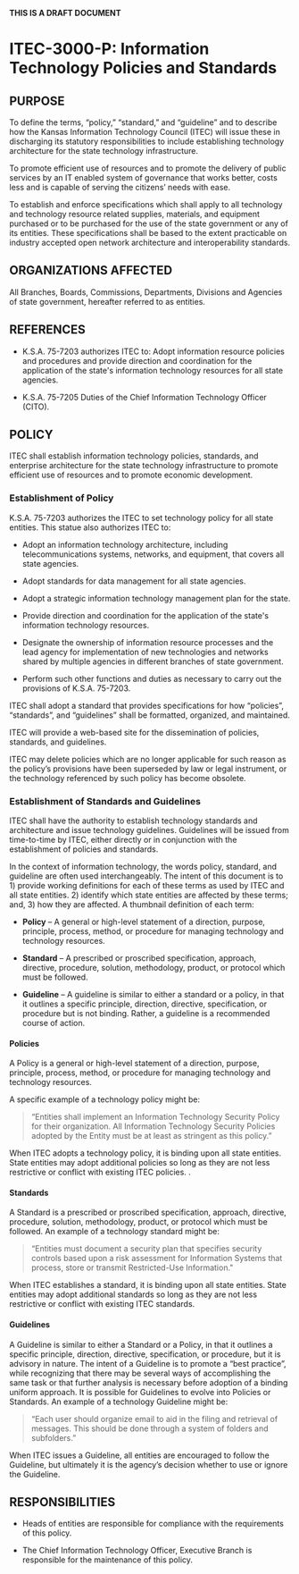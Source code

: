 **THIS IS A DRAFT DOCUMENT**

# ITEC-3000-P: Information Technology Policies and Standards

## PURPOSE

To define the terms, “policy,” “standard,” and “guideline” and to describe how the Kansas Information Technology Council (ITEC) will issue these in discharging its statutory responsibilities to include establishing technology architecture for the state technology infrastructure.

To promote efficient use of resources and to promote the delivery of public services by an IT enabled system of governance that works better, costs less and is capable of serving the citizens’ needs with ease.

To establish and enforce specifications which shall apply to all technology and technology resource related supplies, materials, and equipment purchased or to be purchased for the use of the state government or any of its entities.  These specifications shall be based to the extent practicable on industry accepted open network architecture and interoperability standards.

## ORGANIZATIONS AFFECTED

All Branches, Boards, Commissions, Departments, Divisions and Agencies of state government, hereafter referred to as entities.

## REFERENCES

- K.S.A. 75-7203 authorizes ITEC to: Adopt information resource policies and procedures and provide direction and coordination for the application of the state's information technology resources for all state agencies.

- K.S.A. 75-7205 Duties of the Chief Information Technology Officer (CITO).

## POLICY

ITEC shall establish information technology policies, standards, and enterprise architecture for the state technology infrastructure to promote efficient use of resources and to promote economic development.

### Establishment of Policy

K.S.A. 75-7203 authorizes the ITEC to set technology policy for all state entities.  This statue also authorizes ITEC to:

- Adopt an information technology architecture, including telecommunications systems, networks, and equipment, that covers all state agencies.

- Adopt standards for data management for all state agencies. 

- Adopt a strategic information technology management plan for the state.

- Provide direction and coordination for the application of the state's information technology resources.

- Designate the ownership of information resource processes and the lead agency for implementation of new technologies and networks shared by multiple agencies in different branches of state government.

- Perform such other functions and duties as necessary to carry out the provisions of K.S.A. 75-7203.

ITEC shall adopt a standard that provides specifications for how “policies”, “standards”, and “guidelines” shall be formatted, organized, and maintained.

ITEC will provide a web-based site for the dissemination of policies, standards, and guidelines.

ITEC may delete policies which are no longer applicable for such reason as the policy’s provisions have been superseded by law or legal instrument, or the technology referenced by such policy has become obsolete.

### Establishment of Standards and Guidelines

ITEC shall have the authority to establish technology standards and architecture and issue technology guidelines. Guidelines will be issued from time-to-time by ITEC, either directly or in conjunction with the establishment of policies and standards.

In the context of information technology, the words policy, standard, and guideline are often used interchangeably.  The intent of this document is to 1) provide working definitions for each of these terms as used by ITEC and all state entities. 2) identify which state entities are affected by these terms; and, 3) how they are affected.  A thumbnail definition of each term:

- **Policy** – A general or high-level statement of a direction, purpose, principle, process, method, or procedure for managing technology and technology resources.

- **Standard** – A prescribed or proscribed specification, approach, directive, procedure, solution, methodology, product, or protocol which must be followed.

- **Guideline** – A guideline is similar to either a standard or a policy, in that it outlines a specific principle, direction, directive, specification, or procedure but is not binding. Rather, a guideline is a recommended course of action.

#### Policies

A Policy is a general or high-level statement of a direction, purpose, principle, process, method, or procedure for managing technology and technology resources. 

A specific example of a technology policy might be:

> “Entities shall implement an Information Technology Security Policy for their organization. All Information Technology Security Policies adopted by the Entity must be at least as stringent as this policy.”

When ITEC adopts a technology policy, it is binding upon all state entities.  State entities may adopt additional policies so long as they are not less restrictive or conflict with existing ITEC policies.
.	
#### Standards

A Standard is a prescribed or proscribed specification, approach, directive, procedure, solution, methodology, product, or protocol which must be followed. An example of a technology standard might be:

> “Entities must document a security plan that specifies security controls based upon a risk assessment for Information Systems that process, store or transmit Restricted-Use Information."

When ITEC establishes a standard, it is binding upon all state entities.  State entities may adopt additional standards so long as they are not less restrictive or conflict with existing ITEC standards.

#### Guidelines

A Guideline is similar to either a Standard or a Policy, in that it outlines a specific principle, direction, directive, specification, or procedure, but it is advisory in nature. The intent of a Guideline is to promote a “best practice”, while recognizing that there may be several ways of accomplishing the same task or that further analysis is necessary before adoption of a binding uniform approach. It is possible for Guidelines to evolve into Policies or Standards.  An example of a technology Guideline might be:

> “Each user should organize email to aid in the filing and retrieval of messages.  This should be done through a system of folders and subfolders.”

When ITEC issues a Guideline, all entities are encouraged to follow the Guideline, but ultimately it is the agency’s decision whether to use or ignore the Guideline.

## RESPONSIBILITIES

- Heads of entities are responsible for compliance with the requirements of this policy.

- The Chief Information Technology Officer, Executive Branch is responsible for the maintenance of this policy.
